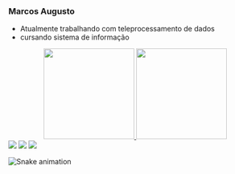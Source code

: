 ### Marcos Augusto

- Atualmente trabalhando com teleprocessamento de dados
- cursando sistema de informação

<div align="center">
  <a href="https://github.com/marcosaugustorodrigues">
  <img height="180em" src="https://github-readme-stats.vercel.app/api?username=marcosaugustorodrigues&show_icons=true&theme=dark&include_all_commits=true&count_private=true"/>
  <img height="180em" src="https://github-readme-stats.vercel.app/api/top-langs/?username=marcosaugustorodrigues&layout=compact&langs_count=7&theme=dark"/>
</div>
  
  
  <div> 
  <div> 
   <a href="https://www.instagram.com/marcosrodriguess01/cx" target="_blank"><img src="https://img.shields.io/badge/-Instagram-%23E4405F?style=for-the-badge&logo=instagram&logoColor=white" target="_blank"></a>
 	<a href="https://twitter.com/MarcosSAR" target="_blank"><img src="https://img.shields.io/badge/Twitter-1DA1F2?style=for-the-badge&logo=twitter&logoColor=white" target="_blank"></a>
  <a href="https://www.facebook.com/marcos.augusto.52831666" target="_blank"><img src="https://img.shields.io/badge/Facebook-1877F2?style=for-the-badge&logo=facebook&logoColor=white" target="_blank"></a>
    

 
  ![Snake animation](https://github.com/marcosaugustorodrigues/marcosaugustorodrigues/blob/output/github-contribution-grid-snake.svg)
 
</div>
